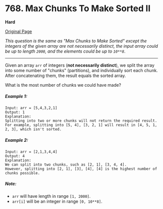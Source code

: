 # 768. Max Chunks To Make Sorted II

**Hard**

[Original Page](https://leetcode.com/problems/max-chunks-to-make-sorted-ii/)

_This question is the same as "Max Chunks to Make Sorted" except the integers of the given array are not necessarily distinct, the input array could be up to length `2000`, and the elements could be up to `10**8`_.

---

Given an array `arr` of integers (__not necessarily distinct__), we split the array into some number of "chunks" (partitions), and individually sort each chunk.  After concatenating them, the result equals the sorted array.

What is the most number of chunks we could have made?

##### Example 1:
```
Input: arr = [5,4,3,2,1]
Output: 1
Explanation:
Splitting into two or more chunks will not return the required result.
For example, splitting into [5, 4], [3, 2, 1] will result in [4, 5, 1, 2, 3], which isn't sorted.
```

##### Example 2:
```
Input: arr = [2,1,3,4,4]
Output: 4
Explanation:
We can split into two chunks, such as [2, 1], [3, 4, 4].
However, splitting into [2, 1], [3], [4], [4] is the highest number of chunks possible.
```

##### Note:
- `arr` will have length in range `[1, 2000]`.
- `arr[i]` will be an integer in range `[0, 10**8]`.
